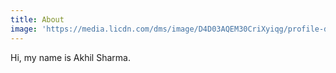 ```yaml
---
title: About
image: 'https://media.licdn.com/dms/image/D4D03AQEM30CriXyiqg/profile-displayphoto-shrink_400_400/0/1700669263324?e=1718841600&v=beta&t=YzSTyQaxROX2_illdBK8mv-ozmHdc4TU-9V984BiNBo'
---
```


Hi, my name is Akhil Sharma.
